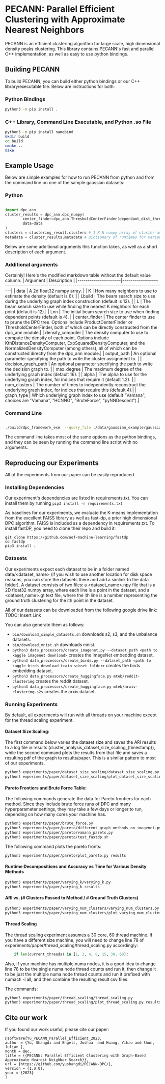 # PECANN: Parallel Efficient Clustering with Approximate Nearest Neighbors

PECANN is an efficient clustering algorithm for large scale, high dimensional density peaks clustering. This library contains PECANN's fast and parallel C++ implementation, as well as easy to use python bindings.


## Building PECANN

To build PECANN, you can build either python bindings or our C++ library/executable file. Below are instructions for both:

### Python Bindings

```bash
python3 -m pip install .
```


### C++ Library, Command Line Executable, and Python .so File

```bash
python3 -m pip install nanobind
mkdir build
cd build
cmake ..
make
```

## Example Usage

Below are simple examples for how to run PECANN from python and from the command line on one of the sample gaussian datasets:

### Python

```python

import dpc_ann
cluster_results = dpc_ann.dpc_numpy(
        center_finder=dpc_ann.ThresholdCenterFinder(dependant_dist_threshold=8.36),
        data=data
)
clusters = clustering_result.clusters # 1 X N numpy array of cluster assignments
metadata = cluster_results.metadata # Dictionary of runtimes for various parts of the clustering process
```

Below are some additional arguments this function takes, as well as a short description of each argument.


### Additional arguments
Certainly! Here's the modified markdown table without the default value column:
| Argument             | Description                                                                                       |
|----------------------|---------------------------------------------------------------------------------------------------|
| data                 | A 2d float32 numpy array.                                                                        |
| K                    | How many neighbors to use to estimate the density (default is 6).                                  |
| Lbuild               | The beam search size to use during the underlying graph index construction (default is 12).      |
| L                    | The beam search size to use while finding the nearest K neighbors for each point (default is 12).|
| Lnn                  | The initial beam search size to use when finding dependent points (default is 4).                 |
| center_finder        | The center finder to use to prune the DPC tree. Options include ProductCenterFinder or ThresholdCenterFinder, both of which can be directly constructed from the dpc_ann module.|
| density_computer    | The density computer to use to compute the density of each point. Options include KthDistanceDensityComputer, ExpSquaredDensityComputer, and the NormalizedDensityComputer (among others), all of which can be constructed directly from the dpc_ann module.|
| output_path          | An optional parameter specifying the path to write the cluster assignment to.                      |
| decision_graph_path  | An optional parameter specifying the path to write the decision graph to.          |
| max_degree           | The maximum degree of the underlying graph index (default 16).                                    |
| alpha                | The alpha to use for the underlying graph index, for indices that require it (default 1.2).       |
| num_clusters         | The number of times to independently reconstruct the underlying graph index, for indices that require this (default 4).|
| graph_type           | Which underlying graph index to use (default "Vamana", choices are "Vamana", "HCNNG", "BruteForce", "pyNNDescent").|


### Command Line

```bash

./build/dpc_framework_exe  --query_file ./data/gaussian_example/gaussian_4_1000.data --decision_graph_path ./results/gaussian_4_1000.dg --output_file ./results/gaussian_4_1000.cluster --dist_cutoff 8.36 

```

The command line takes most of the same options as the python bindings, and they can be seen by running the command line script with no arguments.

## Reproducing our Experiments

All of the experiments from our paper can be easily reproduced. 

### Installing Dependencies

Our experiment's dependencies are listed in requirements.txt. You can install them by running
```pip3 install -r requirements.txt```

As baselines for our experiments, we evaluate the K-means implementation from the excellent FAISS library as well as fast-dp, a prior high dimensional DPC algorithm. FAISS is included as a dependency in requirements.txt. To install fastDP, you need to clone their repo and build it:
```
git clone https://github.com/uef-machine-learning/fastdp
cd fastdp
pip3 install .
```

### Datasets

Our experiments expect each dataset to be in a folder named data/<dataset_name> (if you wish to use another location for disk space reasons, you can store the datasets there and add a simlink to the data folder). A dataset consists of two files: a <dataset_name>.npy file that is a 2D float32 numpy array, where each line is a point in the dataset, and a <dataset_name>.gt text file, where the ith line is a number representing the ground truth clustering for the ith point in the dataset.

All of our datasets can be downloaded from the following google drive link:
TODO: Insert Link

You can also generate them as follows:
- `bin/download_simple_datasets.sh` downloads s2, s3, and the unbalance datasets.
- `bin/download_mnist.sh` downloads mnist.
- `python3 data_processors/create_imagenet.py --dataset_path <path to kaggle imagenet download>` creates the ImageNet embedding dataset.
- `python3 data_processors/create_birds.py --dataset_path <path to kaggle birds download train subset folder>` creates the birds embedding dataset.
- `python3 data_processors/create_huggingface.py mteb/reddit-clustering` creates the reddit dataset.
- `python3 data_processors/create_huggingface.py mteb/arxiv-clustering-s2s` creates the arxiv dataset.

### Running Experiments

By default, all experiments will run with all threads on your machine except for the thread scaling experiment.

#### Dataset Size Scaling:

The first command below varies the dataset size and saves the ARI results to a log file in results (cluster_analysis_dataset_size_scaling_{timestamp}), while the second command plots the results from that file and saves a resulting pdf of the graph to results/paper. This is a similar pattern to most of our experiments.

```bash
python3 experiments/paper/dataset_size_scaling/dataset_size_scaling.py
python3 experiments/paper/dataset_size_scaling/plot_dataset_size_scaling.py results/cluster_analysis_dataset_size_scaling_{fill_in_run_specific_value}
```

#### Pareto Frontiers and Brute Force Table:

The following commands generate the data for Pareto frontiers for each method. Since they include brute force runs of DPC and many hyperparameter settings, they may take a few days or longer to run, depending on how many cores your machine has.
```bash
python3 experiments/paper/brute_force.py
python3 experiments/paper/pareto/different_graph_methods_on_imagenet.py
python3 experiments/paper/pareto/vamana_pareto.py
python3 experiments/paper/pareto/test_fastdp.sh
```

The following command plots the pareto fronts:
```bash
python3 experiments/paper/pareto/plot_pareto.py results

```

#### Runtime Decompositions and Accuracy vs Time for Various Density Methods

```bash
python3 experiments/paper/varying_k/varying_k.py
python3 experiments/paper/varying_k results
```


#### ARI vs. (# Clusters Passed to Method / # Ground Truth Clusters)

```bash
python3 experiments/paper/varying_num_clusters/varying_num_clusters.py
python3 experiments/paper/varying_num_clusters/plot_varying_num_clusters.py results/cluster_analysis_varying_num_clusters.csv
```

#### Thread Scaling

The thread scaling experiment assumes a 30 core, 60 thread machine. If you have a different size machine, you will need to change line 78 of experiments/paper/thread_scaling/thread_scaling.py accordingly:
```python
    if len(current_threads) in [1, 2, 4, 8, 15, 30, 60]:
```
Also, if your machine has multiple numa nodes, it is a good idea to change line 78 to be the single numa node thread counts and run it, then change it to be just the multiple numa node thread counts and run it prefixed with numactl -i all, and then combine the resulting result csv files.

The commands:
```bash
python3 experiments/paper/thread_scaling/thread_scaling.py
python3 experiments/paper/thread_scaling/plot_thread_scaling.py results --threads
```

## Cite our work

If you found our work useful, please cite our paper:

```
@software{Yu_PECANN_Parallel_Efficient_2023,
author = {Yu, Shangdi and Engels, Joshua  and Huang, Yihao and Shun, Julian },
month = dec,
title = {{PECANN: Parallel Efficient Clustering with Graph-Based Approximate Nearest Neighbor Search}},
url = {https://github.com/yushangdi/PECANN-DPC/},
version = {1.0.0},
year = {2023}
}
```
